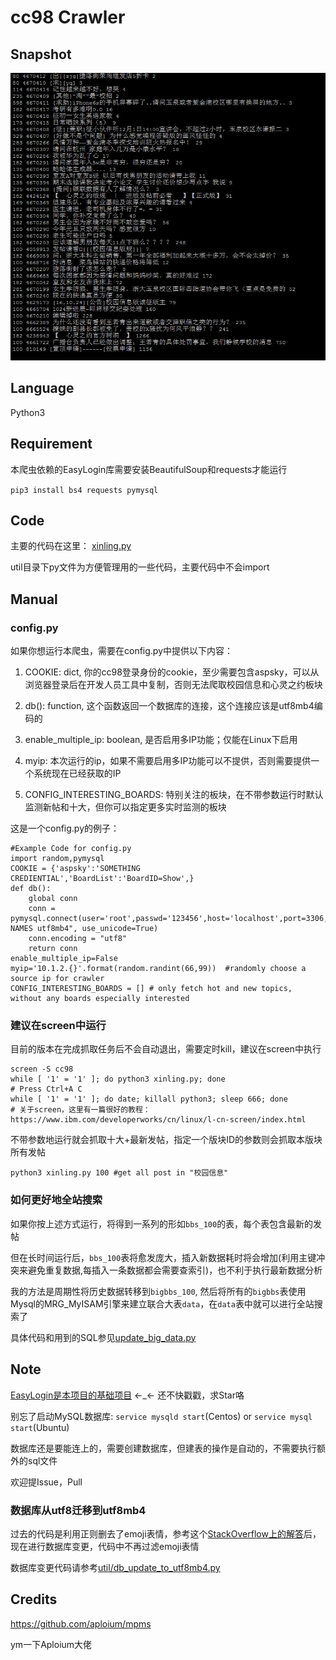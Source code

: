 # cc98 Crawler

## Snapshot

![Snapshot](snapshot.jpg)

## Language

Python3

## Requirement

本爬虫依赖的EasyLogin库需要安装BeautifulSoup和requests才能运行

`pip3 install bs4 requests pymysql`

## Code

主要的代码在这里： [xinling.py](xinling.py)

util目录下py文件为方便管理用的一些代码，主要代码中不会import

## Manual

### config.py

如果你想运行本爬虫，需要在config.py中提供以下内容：

1. COOKIE: dict, 你的cc98登录身份的cookie，至少需要包含aspsky，可以从浏览器登录后在开发人员工具中复制，否则无法爬取校园信息和心灵之约板块

2. db(): function, 这个函数返回一个数据库的连接，这个连接应该是utf8mb4编码的

3. enable_multiple_ip: boolean, 是否启用多IP功能；仅能在Linux下启用

4. myip: 本次运行的ip，如果不需要启用多IP功能可以不提供，否则需要提供一个系统现在已经获取的IP

5. CONFIG_INTERESTING_BOARDS: 特别关注的板块，在不带参数运行时默认监测新帖和十大，但你可以指定更多实时监测的板块

这是一个config.py的例子：

```
#Example Code for config.py
import random,pymysql
COOKIE = {'aspsky':'SOMETHING CREDIENTIAL','BoardList':'BoardID=Show',}
def db():
    global conn
    conn = pymysql.connect(user='root',passwd='123456',host='localhost',port=3306,db='cc98',charset='utf8',init_command="set NAMES utf8mb4", use_unicode=True)
    conn.encoding = "utf8"
    return conn
enable_multiple_ip=False
myip='10.1.2.{}'.format(random.randint(66,99))  #randomly choose a source ip for crawler
CONFIG_INTERESTING_BOARDS = [] # only fetch hot and new topics, without any boards especially interested
```

### 建议在screen中运行

目前的版本在完成抓取任务后不会自动退出，需要定时kill，建议在screen中执行

    screen -S cc98
    while [ '1' = '1' ]; do python3 xinling.py; done
    # Press Ctrl+A C
    while [ '1' = '1' ]; do date; killall python3; sleep 666; done
    # 关于screen，这里有一篇很好的教程：https://www.ibm.com/developerworks/cn/linux/l-cn-screen/index.html

不带参数地运行就会抓取十大+最新发帖，指定一个版块ID的参数则会抓取本版块所有发帖

    python3 xinling.py 100 #get all post in "校园信息"

### 如何更好地全站搜索

如果你按上述方式运行，将得到一系列的形如`bbs_100`的表，每个表包含最新的发帖

但在长时间运行后，`bbs_100`表将愈发庞大，插入新数据耗时将会增加(利用主键冲突来避免重复数据,每插入一条数据都会需要查索引)，也不利于执行最新数据分析

我的方法是周期性将历史数据转移到`bigbbs_100`, 然后将所有的`bigbbs`表使用Mysql的MRG_MyISAM引擎来建立联合大表`data`，在`data`表中就可以进行全站搜索了

具体代码和用到的SQL参见[update_big_data.py](update_big_data.py)

## Note

[EasyLogin是本项目的基础项目](https://github.com/zjuchenyuan/EasyLogin) ←_← 还不快戳戳，求Star咯

别忘了启动MySQL数据库: `service mysqld start`(Centos) or `service mysql start`(Ubuntu)

数据库还是要能连上的，需要创建数据库，但建表的操作是自动的，不需要执行额外的sql文件

欢迎提Issue，Pull

### 数据库从utf8迁移到utf8mb4

过去的代码是利用正则删去了emoji表情，参考这个[StackOverflow上的解答](https://stackoverflow.com/questions/26532722/how-to-encode-utf8mb4-in-python)后，现在进行数据库变更，代码中不再过滤emoji表情

数据库变更代码请参考[util/db_update_to_utf8mb4.py](util/db_update_to_utf8mb4.py)

## Credits

https://github.com/aploium/mpms

ym一下Aploium大佬
